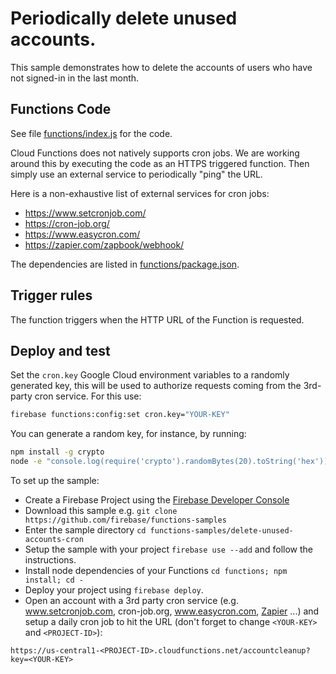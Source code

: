 # Periodically delete unused accounts.

This sample demonstrates how to delete the accounts of users who have not signed-in in the last month.


## Functions Code

See file [functions/index.js](functions/index.js) for the code.

Cloud Functions does not natively supports cron jobs. We are working around this by executing the code as an HTTPS triggered function. Then simply use an external service to periodically "ping" the URL.

Here is a non-exhaustive list of external services for cron jobs:
 - https://www.setcronjob.com/
 - https://cron-job.org/
 - https://www.easycron.com/
 - https://zapier.com/zapbook/webhook/

The dependencies are listed in [functions/package.json](functions/package.json).


## Trigger rules

The function triggers when the HTTP URL of the Function is requested.


## Deploy and test

Set the `cron.key` Google Cloud environment variables to a randomly generated key, this will be used to authorize requests coming from the 3rd-party cron service. For this use:

```bash
firebase functions:config:set cron.key="YOUR-KEY"
```

You can generate a random key, for instance, by running:

```bash
npm install -g crypto
node -e "console.log(require('crypto').randomBytes(20).toString('hex'))"
```

To set up the sample:

 - Create a Firebase Project using the [Firebase Developer Console](https://console.firebase.google.com)
 - Download this sample e.g. `git clone https://github.com/firebase/functions-samples`
 - Enter the sample directory `cd functions-samples/delete-unused-accounts-cron`
 - Setup the sample with your project `firebase use --add` and follow the instructions.
 - Install node dependencies of your Functions `cd functions; npm install; cd -`
 - Deploy your project using `firebase deploy`.
 - Open an account with a 3rd party cron service (e.g. www.setcronjob.com, cron-job.org, www.easycron.com, [Zapier](https://zapier.com/zapbook/webhook/) ...) and setup a daily cron job to hit the URL (don't forget to change `<YOUR-KEY>` and `<PROJECT-ID>`):

 ```
 https://us-central1-<PROJECT-ID>.cloudfunctions.net/accountcleanup?key=<YOUR-KEY>
 ```
